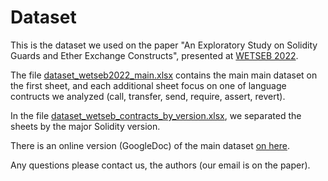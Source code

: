 # Dataset

This is the dataset we used on the paper "An Exploratory Study on Solidity Guards and Ether Exchange Constructs", presented at [WETSEB 2022](https://www.agile-group.org/wetseb2022/).

The file [dataset_wetseb2022_main.xlsx](dataset_wetseb2022_main.xlsx) contains the main main dataset on the first sheet, and each additional sheet focus on one of language contructs we analyzed (call, transfer, send, require, assert, revert).

In the file [dataset_wetseb_contracts_by_version.xlsx](dataset_wetseb_contracts_by_version.xlsx), we separated the sheets by the major Solidity version.

There is an online version (GoogleDoc) of the main dataset [on here](https://bit.ly/3fyOgBD).

Any questions please contact us, the authors (our email is on the paper).
